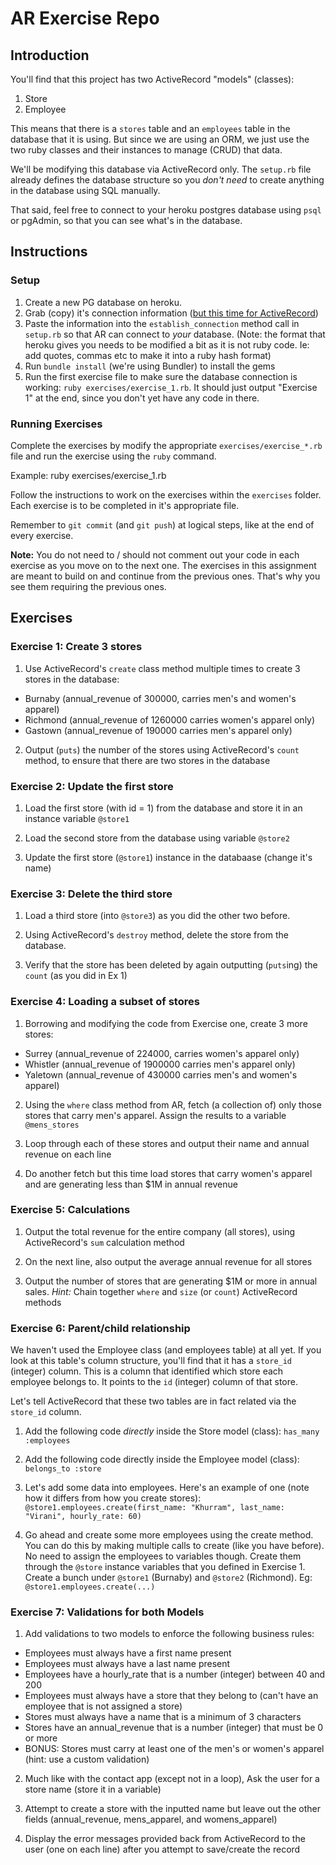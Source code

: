 # AR Exercise Repo

## Introduction

You'll find that this project has two ActiveRecord "models" (classes):
1. Store
2. Employee

This means that there is a `stores` table and an `employees` table in the database that it is using. But since we are using an ORM, we just use the two ruby classes and their instances to manage (CRUD) that data.

We'll be modifying this database via ActiveRecord only. The `setup.rb` file already defines the database structure so you _don't need_ to create anything in the database using SQL manually.

That said, feel free to connect to your heroku postgres database using `psql` or pgAdmin, so that you can see what's in the database.

## Instructions

### Setup

1. Create a new PG database on heroku.
2. Grab (copy) it's connection information ([but this time for ActiveRecord](http://d.pr/i/tjta/1qrbx7p9))
3. Paste the information into the `establish_connection` method call in `setup.rb` so that AR can connect to *your* database. (Note: the format that heroku gives you needs to be modified a bit as it is not ruby code. Ie: add quotes, commas etc to make it into a ruby hash format)
4. Run `bundle install` (we're using Bundler) to install the gems
5. Run the first exercise file to make sure the database connection is working: `ruby exercises/exercise_1.rb`. It should just output "Exercise 1" at the end, since you don't yet have any code in there.

### Running Exercises

Complete the exercises by modify the appropriate `exercises/exercise_*.rb` file and run the exercise using the `ruby` command.

Example:
    ruby exercises/exercise_1.rb

Follow the instructions to work on the exercises within the `exercises` folder. Each exercise is to be completed in it's appropriate file.

Remember to `git commit` (and `git push`) at logical steps, like at the end of every exercise.

**Note:** You do not need to / should not comment out your code in each exercise as you move on to the next one. The exercises in this assignment are meant to build on and continue from the previous ones. That's why you see them requiring the previous ones.

## Exercises

### Exercise 1: Create 3 stores

1. Use ActiveRecord's `create` class method multiple times to create 3 stores in the database:
  * Burnaby (annual_revenue of 300000, carries men's and women's apparel)
  * Richmond (annual_revenue of 1260000 carries women's apparel only)
  * Gastown (annual_revenue of 190000 carries men's apparel only)

2. Output (`puts`) the number of the stores using ActiveRecord's `count` method, to ensure that there are two stores in the database

### Exercise 2: Update the first store

1. Load the first store (with id = 1) from the database and store it in an instance variable `@store1`

2. Load the second store from the database using variable `@store2`

3. Update the first store (`@store1`) instance in the databaase (change it's name)

### Exercise 3: Delete the third store

1. Load a third store (into `@store3`) as you did the other two before.

2. Using ActiveRecord's `destroy` method, delete the store from the database.

3. Verify that the store has been deleted by again outputting (`puts`ing) the `count` (as you did in Ex 1)

### Exercise 4: Loading a subset of stores

1. Borrowing and modifying the code from Exercise one, create 3 more stores:
  * Surrey (annual_revenue of 224000, carries women's apparel only)
  * Whistler (annual_revenue of 1900000 carries men's apparel only)
  * Yaletown (annual_revenue of 430000 carries men's and women's apparel)

2. Using the `where` class method from AR, fetch (a collection of) only those stores that carry men's apparel. Assign the results to a variable `@mens_stores`

3. Loop through each of these stores and output their name and annual revenue on each line

4. Do another fetch but this time load stores that carry women's apparel and are generating less than $1M in annual revenue

### Exercise 5: Calculations

1. Output the total revenue for the entire company (all stores), using ActiveRecord's `sum` calculation method

2. On the next line, also output the average annual revenue for all stores

3. Output the number of stores that are generating $1M or more in annual sales. _Hint:_ Chain together `where` and `size` (or `count`) ActiveRecord methods

### Exercise 6: Parent/child relationship

We haven't used the Employee class (and employees table) at all yet. If you look at this table's column structure, you'll find that it has a `store_id` (integer) column. This is a column that identified which store each employee belongs to. It points to the `id` (integer) column of that store.

Let's tell ActiveRecord that these two tables are in fact related via the `store_id` column.

1. Add the following code _directly_ inside the Store model (class): `has_many :employees`

2. Add the following code directly inside the Employee model (class): `belongs_to :store`

3. Let's add some data into employees. Here's an example of one (note how it differs from how you create stores):
`@store1.employees.create(first_name: "Khurram", last_name: "Virani", hourly_rate: 60)`

4. Go ahead and create some more employees using the create method. You can do this by making multiple calls to create (like you have before). No need to assign the employees to variables though. Create them through the `@store` instance variables that you defined in Exercise 1. Create a bunch under `@store1` (Burnaby) and `@store2` (Richmond). Eg: `@store1.employees.create(...)`

### Exercise 7: Validations for both Models

1. Add validations to two models to enforce the following business rules:
  * Employees must always have a first name present
  * Employees must always have a last name present
  * Employees have a hourly_rate that is a number (integer) between 40 and 200
  * Employees must always have a store that they belong to (can't have an employee that is not assigned a store)
  * Stores must always have a name that is a minimum of 3 characters
  * Stores have an annual_revenue that is a number (integer) that must be 0 or more
  * BONUS: Stores must carry at least one of the men's or women's apparel (hint: use a custom validation)

2. Much like with the contact app (except not in a loop), Ask the user for a store name (store it in a variable)

3. Attempt to create a store with the inputted name but leave out the other fields (annual_revenue, mens_apparel, and womens_apparel)

4. Display the error messages provided back from ActiveRecord to the user (one on each line) after you attempt to save/create the record
